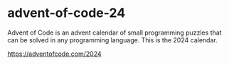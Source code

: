 # advent-of-code-24
Advent of Code is an advent calendar of small programming puzzles that can be solved in any programming language. This is the 2024 calendar.

https://adventofcode.com/2024
